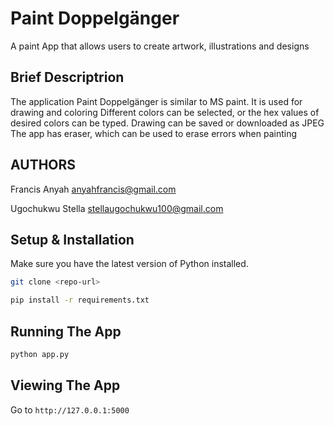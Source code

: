 # Paint Doppelgänger
A paint App that allows users to create artwork, illustrations and designs

## Brief Descriptrion
The application Paint Doppelgänger is similar to MS paint.
It is used for drawing and coloring
Different colors can be selected, or the hex values of desired colors can be typed.
Drawing can be saved or downloaded as JPEG
The app has eraser, which can be used to erase errors when painting

## AUTHORS
Francis Anyah anyahfrancis@gmail.com

Ugochukwu Stella stellaugochukwu100@gmail.com

## Setup & Installation
Make sure you have the latest version of Python installed.

```bash
git clone <repo-url>
```

```bash
pip install -r requirements.txt
```

## Running The App

```bash
python app.py
```

## Viewing The App

Go to `http://127.0.0.1:5000`
